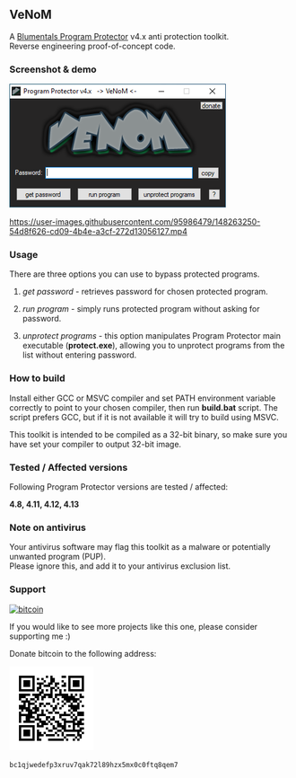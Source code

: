## VeNoM

A [Blumentals Program Protector](https://www.blumentals.net/protector/) v4.x anti protection toolkit.   
Reverse engineering proof-of-concept code.

### Screenshot & demo

![venom](img/venomscr.png) 


https://user-images.githubusercontent.com/95986479/148263250-54d8f626-cd09-4b4e-a3cf-272d13056127.mp4


### Usage

There are three options you can use to bypass protected programs.

1. _get password_ - retrieves password for chosen protected program.   

2. _run program_ - simply runs protected program without asking for password.   

3. _unprotect programs_ - this option manipulates Program Protector main executable (__protect.exe__), allowing you to unprotect programs from the list without entering password. 

### How to build

Install either GCC or MSVC compiler and set PATH environment variable correctly to point to your chosen compiler, then run **build.bat** script. The script prefers GCC, but if it is not available it will try to build using MSVC.

This toolkit is intended to be compiled as a 32-bit binary, so make sure you have set your compiler to output 32-bit image.

### Tested / Affected versions

Following Program Protector versions are tested / affected:
 
**4.8, 4.11, 4.12, 4.13**


### Note on antivirus

Your antivirus software may flag this toolkit as a malware or potentially unwanted program (PUP).   
Please ignore this, and add it to your antivirus exclusion list.

### Support

[![bitcoin](https://img.shields.io/badge/donate-bitcoin-EF8E19)](bitcoin:bc1qjwedefp3xruv7qak72l89hzx5mx0c0ftq8qem7)

If you would like to see more projects like this one, please consider supporting me :)  

Donate bitcoin to the following address:

![btcqrcode](img/bcqrcode.png)

```
bc1qjwedefp3xruv7qak72l89hzx5mx0c0ftq8qem7
```
